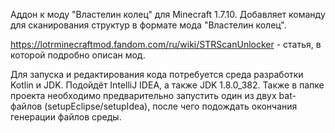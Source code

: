 Аддон к моду "Властелин колец" для Minecraft 1.7.10. Добавляет команду для сканирования структур в формате мода "Властелин колец".

https://lotrminecraftmod.fandom.com/ru/wiki/STRScanUnlocker - статья, в которой подробно описан мод.

Для запуска и редактирования кода потребуется среда разработки Kotlin и JDK. Подойдёт IntelliJ IDEA, а также JDK 1.8.0_382. Также в папке проекта необходимо предварительно запустить один из двух bat-файлов (setupEclipse/setupIdea), после чего подождать окончания генерации файлов среды.
